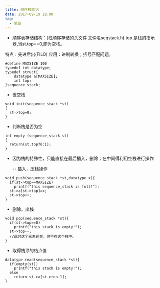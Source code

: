 ```yaml
---
title: 顺序栈笔记
date: 2017-09-19 18.00
tag:
  - 笔记
---
```

- 顺序表存储结构：(栈顺序存储的头文件 文件名seqstack.h)
top 是栈的指示器,当st.top==0,即为空栈。

特点：先进后出(FILO)
应用：进制转换；括号匹配问题。

```
#define MAXSIZE 100
typedef int datatype;
typedef struct{
    datatype a[MAXSIZE];
    int top;
}sequence_stack;
```
- 置空栈
```
void init(sequence_stack *st)
{
  st->top=0;
}
```
- 判断栈是否为空
```
int empty (sequence_stack st)
{
  return(st.top?0:1);
}
```
- 因为栈的特殊性，只能直接在最后插入，删除；在中间得利用空栈进行操作

  -- 插入，压栈操作
```
void push(sequence_stack *st,datatype x){
  if(st->top==MAXSIZE)
    printf("this sequence_stack is full!");
  st->a[st->top]=x;
  st->top++;
}
```
- 删除，出栈

```
void pop(sequence_stack *st){
  if(st->top==0)
    printf("this stack is empty!");
  st->top--;
  //此时这个元素还在，但不在这个栈中。
}
```
- 取得栈顶的结点值
```
datatype read(sequence_stack *st){
  if(empty(st))
    printf("this stack is empty!");
  else
    return st->a[st->top-1];
}
```
